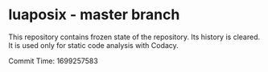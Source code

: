# luaposix - master branch

This repository contains frozen state of the repository.
Its history is cleared. It is used only for static code
analysis with Codacy.

Commit Time: 1699257583